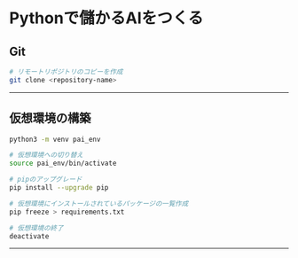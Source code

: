 # Pythonで儲かるAIをつくる

## Git

```bash
# リモートリポジトリのコピーを作成
git clone <repository-name>
```

---

## 仮想環境の構築

```bash
python3 -m venv pai_env
```

```bash
# 仮想環境への切り替え
source pai_env/bin/activate
```

```bash
# pipのアップグレード
pip install --upgrade pip
```

```bash
# 仮想環境にインストールされているパッケージの一覧作成
pip freeze > requirements.txt
```

```bash
# 仮想環境の終了
deactivate
```

---

